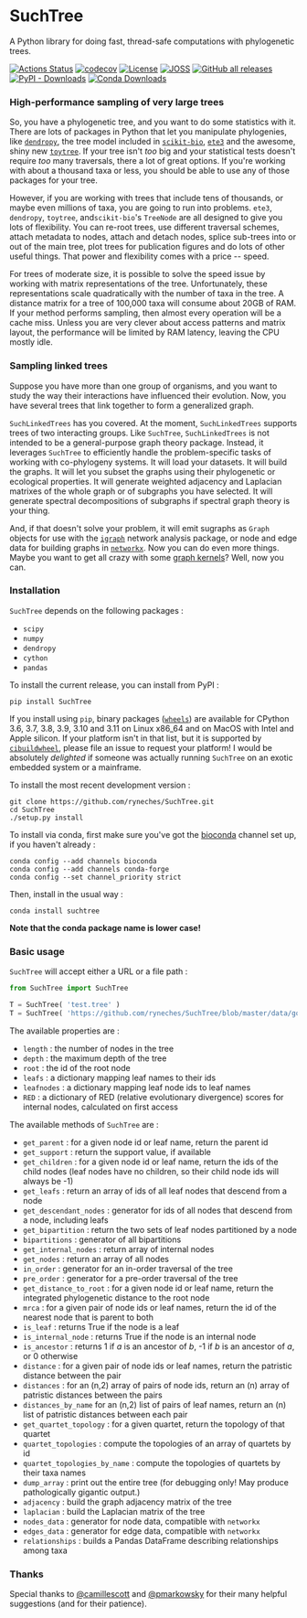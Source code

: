 # SuchTree

A Python library for doing fast, thread-safe computations with
phylogenetic trees.

[![Actions Status](https://github.com/ryneches/SuchTree/workflows/Build%20wheels/badge.svg)](https://github.com/ryneches/SuchTree/actions) [![codecov](https://codecov.io/gh/ryneches/SuchTree/branch/master/graph/badge.svg)](https://codecov.io/gh/ryneches/SuchTree) [![License](https://img.shields.io/badge/license-BSD--3-blue.svg)](https://raw.githubusercontent.com/ryneches/SuchTree/master/LICENSE) [![JOSS](http://joss.theoj.org/papers/23bac1ae69cfaf201203dd52d7dd5610/status.svg)](http://joss.theoj.org/papers/23bac1ae69cfaf201203dd52d7dd5610) [![GitHub all releases](https://img.shields.io/github/downloads/ryneches/SuchTree/total?label=downloads&logo=github)](https://github.com/ryneches/SuchTree/graphs/traffic) [![PyPI - Downloads](https://img.shields.io/pypi/dd/SuchTree?logo=PyPI)](https://pypistats.org/packages/suchtree) [![Conda Downloads](https://img.shields.io/conda/d/bioconda/suchtree)](https://anaconda.org/bioconda/suchtree)


### High-performance sampling of very large trees

So, you have a phylogenetic tree, and you want to do some statistics with it.
There are lots of packages in Python that let you manipulate
phylogenies, like [`dendropy`](http://www.dendropy.org/), the tree model
included in [`scikit-bio`](http://scikit-bio.org/docs/latest/tree.html),
[`ete3`](http://etetoolkit.org/) and the awesome, shiny new 
[`toytree`](https://github.com/eaton-lab/toytree). If your tree isn't *too*
big and your statistical tests doesn't require *too* many traversals, there 
a lot of great options. If you're working with about a thousand taxa or less,
you should be able to use any of those packages for your tree.

However, if you are working with trees that include tens of thousands, or
maybe even millions of taxa, you are going to run into problems. `ete3`,
`dendropy`, `toytree`, and`scikit-bio`'s `TreeNode` are all designed to give
you lots of flexibility. You can re-root trees, use different traversal
schemes, attach metadata to nodes, attach and detach nodes, splice sub-trees
into or out of the main tree, plot trees for publication figures and do lots
of other useful things. That power and flexibility comes with a price -- speed.

For trees of moderate size, it is possible to solve the speed issue by
working with matrix representations of the tree. Unfortunately, these
representations scale quadratically with the number of taxa in the tree.
A distance matrix for a tree of 100,000 taxa will consume about 20GB 
of RAM. If your method performs sampling, then almost every operation
will be a cache miss. Unless you are very clever about access patterns and
matrix layout, the performance will be limited by RAM latency, leaving the
CPU mostly idle.

### Sampling linked trees

Suppose you have more than one group of organisms, and you want to study
the way their interactions have influenced their evolution. Now, you have
several trees that link together to form a generalized graph.

`SuchLinkedTrees` has you covered. At the moment, `SuchLinkedTrees` supports
trees of two interacting groups. Like `SuchTree`, `SuchLinkedTrees` is not
intended to be a general-purpose graph theory package. Instead, it leverages
`SuchTree` to efficiently handle the problem-specific tasks of working with
co-phylogeny systems. It will load your datasets. It will build the graphs. It
will let you subset the graphs using their phylogenetic or ecological
properties. It will generate weighted adjacency and Laplacian matrixes of the
whole graph or of subgraphs you have selected. It will generate spectral
decompositions of subgraphs if spectral graph theory is your thing.

And, if that doesn't solve your problem, it will emit sugraphs as `Graph`
objects for use with the [`igraph`](http://igraph.org/) network analysis
package, or node and edge data for building graphs in 
[`networkx`](https://networkx.github.io/). Now you can do even more things. 
Maybe you want to get all crazy with some 
[graph kernels](https://github.com/BorgwardtLab/GraphKernels)?
Well, now you can.

### Installation

`SuchTree` depends on the following packages :

* `scipy`
* `numpy`
* `dendropy`
* `cython`
* `pandas`

To install the current release, you can install from PyPI :

```
pip install SuchTree
```

If you install using `pip`, binary packages
([`wheels`](https://realpython.com/python-wheels/)) are available for CPython 3.6, 3.7,
3.8, 3.9, 3.10 and 3.11 on Linux x86_64 and on MacOS with Intel and Apple
silicon. If your platform isn't in that list, but it is supported by
[`cibuildwheel`](https://github.com/pypa/cibuildwheel), please file an issue
to request your platform! I would be absolutely _delighted_ if someone was
actually running `SuchTree` on an exotic embedded system or a mainframe.

To install the most recent development version :

```
git clone https://github.com/ryneches/SuchTree.git
cd SuchTree
./setup.py install
```

To install via conda, first make sure you've got the
[bioconda](https://bioconda.github.io/) channel set up, if you haven't already :

```
conda config --add channels bioconda
conda config --add channels conda-forge
conda config --set channel_priority strict
```

Then, install in the usual way :

```
conda install suchtree
```

**Note that the conda package name is lower case!**


### Basic usage

`SuchTree` will accept either a URL or a file path :

```python
from SuchTree import SuchTree

T = SuchTree( 'test.tree' )
T = SuchTree( 'https://github.com/ryneches/SuchTree/blob/master/data/gopher-louse/gopher.tree' )
```

The available properties are :

* `length` : the number of nodes in the tree
* `depth` : the maximum depth of the tree
* `root` : the id of the root node
* `leafs` : a dictionary mapping leaf names to their ids
* `leafnodes` : a dictionary mapping leaf node ids to leaf names
* `RED` : a dictionary of RED (relative evolutionary divergence) scores for internal nodes, calculated on first access

The available methods of `SuchTree` are :

* `get_parent` : for a given node id or leaf name, return the parent id
* `get_support` : return the support value, if available
* `get_children` : for a given node id or leaf name, return the ids of
the child nodes (leaf nodes have no children, so their child node ids will
always be -1)
* `get_leafs` : return an array of ids of all leaf nodes that descend from a node
* `get_descendant_nodes` : generator for ids of all nodes that descend from a node, including leafs
* `get_bipartition` : return the two sets of leaf nodes partitioned by a node
* `bipartitions` : generator of all bipartitions
* `get_internal_nodes` : return array of internal nodes
* `get_nodes` : return an array of all nodes
* `in_order` : generator for an in-order traversal of the tree
* `pre_order` : generator for a pre-order traversal of the tree
* `get_distance_to_root` : for a given node id or leaf name, return
the integrated phylogenetic distance to the root node
* `mrca` : for a given pair of node ids or leaf names, return the id
of the nearest node that is parent to both
* `is_leaf` : returns True if the node is a leaf
* `is_internal_node` : returns True if the node is an internal node
* `is_ancestor` : returns 1 if *a* is an ancestor of *b*, -1 if *b* is an ancestor of *a*, or 0 otherwise
* `distance` : for a given pair of node ids or leaf names, return the
patristic distance between the pair
* `distances` : for an (n,2) array of pairs of node ids, return an (n)
array of patristic distances between the pairs
* `distances_by_name` for an (n,2) list of pairs of leaf names, return
an (n) list of patristic distances between each pair
* `get_quartet_topology` : for a given quartet, return the topology of that quartet
* `quartet_topologies` : compute the topologies of an array of quartets by id
* `quartet_topologies_by_name` : compute the topologies of quartets by their taxa names
* `dump_array` : print out the entire tree (for debugging only! May
produce pathologically gigantic output.)
* `adjacency` : build the graph adjacency matrix of the tree
* `laplacian` : build the Laplacian matrix of the tree
* `nodes_data` : generator for node data, compatible with `networkx`
* `edges_data` : generator for edge data, compatible with `networkx`
* `relationships` : builds a Pandas DataFrame describing relationships among taxa


### Thanks

Special thanks to [@camillescott](https://github.com/camillescott) and 
[@pmarkowsky](https://github.com/pmarkowsky) for their many helpful
suggestions (and for their patience).

